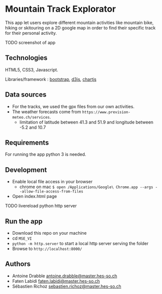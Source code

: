 # Mountain Track Explorator

This app let users explore different mountain activities like mountain bike, hiking or skitouring on a 2D google map in order to find their specific track for their personal activity.

TODO screenshot of app

## Technologies
HTML5, CSS3, Javascript.

Libraries/framework : [bootstrap](https://getbootstrap.com/), [d3js](https://d3js.org/), [chartjs](http://www.chartjs.org/)

## Data sources
- For the tracks, we used the gpx files from our own activities.
- The weather forecasts come from `https://www.prevision-meteo.ch/services`.
  - limitation of latitude between 41.3 and 51.9 and longitude between -5.2 and 10.7

## Requirements
For running the app python 3 is needed.

## Development
- Enable local file access in your browser
  - chrome on mac `$ open /Applications/Google\ Chrome.app --args --allow-file-access-from-files`
- Open index.html page

TODO livereload python http server

## Run the app
- Download this repo on your machine
- cd `MSE_VI`
- `python -m http.server` to start a local http server serving the folder
- Browse to `http://localhost:8000/`

## Authors
- Antoine Drabble <antoine.drabble@master.hes-so.ch>
- Faten Labidi <faten.labidi@master.hes-so.ch>
- Sébastien Richoz <sebastien.richoz@master.hes-so.ch>
